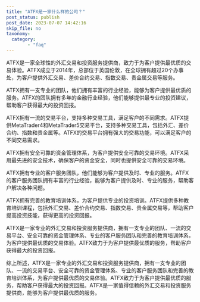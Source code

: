 ```yaml
---
title: "ATFX是一家什么样的公司？"
post_status: publish
post_date: 2023-07-07 14:42:16
skip_file: no
taxonomy:
  category:
        - "faq"
---
```


ATFX是一家全球性的外汇交易和投资服务提供商，致力于为客户提供最优质的交易体验。ATFX成立于2014年，总部位于英国伦敦，在全球拥有超过20个办事处，为客户提供外汇交易、差价合约交易、指数交易、贵金属交易等服务。

ATFX拥有一支专业的团队，他们拥有丰富的行业经验，能够为客户提供最优质的服务。ATFX的团队拥有多年的金融行业经验，他们能够提供最专业的投资建议，帮助客户获得最大的投资回报。

ATFX拥有一流的交易平台，支持多种交易工具，满足客户的不同需求。ATFX提供MetaTrader4和MetaTrader5交易平台，支持多种交易工具，包括外汇、差价合约、指数和贵金属等。ATFX的交易平台拥有强大的交易功能，可以满足客户的不同交易需求。

ATFX拥有安全可靠的资金管理体系，为客户提供安全可靠的交易环境。ATFX采用最先进的安全技术，确保客户的资金安全，同时也提供安全可靠的交易环境。

ATFX拥有专业的客户服务团队，他们能够为客户提供及时、专业的服务。ATFX的客户服务团队拥有丰富的行业经验，能够为客户提供及时、专业的服务，帮助客户解决各种问题。

ATFX拥有完善的教育培训体系，为客户提供专业的投资培训。ATFX提供多种教育培训课程，包括外汇交易、差价合约交易、指数交易、贵金属交易等，帮助客户提高投资技能，获得更高的投资回报。

ATFX是一家专业的外汇交易和投资服务提供商，拥有一支专业的团队、一流的交易平台、安全可靠的资金管理体系、专业的客户服务团队和完善的教育培训体系，为客户提供最优质的交易体验。ATFX致力于为客户提供最优质的服务，帮助客户获得最大的投资回报。

综上所述，ATFX是一家专业的外汇交易和投资服务提供商，拥有一支专业的团队、一流的交易平台、安全可靠的资金管理体系、专业的客户服务团队和完善的教育培训体系，为客户提供最优质的交易体验。ATFX致力于为客户提供最优质的服务，帮助客户获得最大的投资回报。ATFX是一家值得信赖的外汇交易和投资服务提供商，能够为客户提供最优质的服务。
